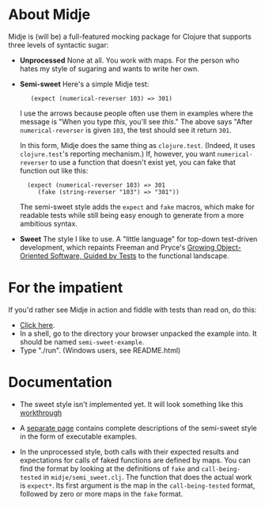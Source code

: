 About Midje
=======================

Midje is (will be) a full-featured mocking package for
Clojure that supports three levels of syntactic sugar:

* **Unprocessed** None at all. You work with maps. For the
  person who hates my style of sugaring and wants to write
  her own.


* **Semi-sweet** Here's a simple Midje test:
       
         (expect (numerical-reverser 103) => 301)
    
    I use the arrows because people often use them in
    examples where the message is "When you type _this_,
    you'll see _this_." The above says "After
    `numerical-reverser` is given `103`, the test should see it
    return `301`. 
    
    In this form, Midje does the same thing as
    `clojure.test`. (Indeed, it uses `clojure.test`'s
    reporting mechanism.) If, however, you want
    `numerical-reverser` to use a function that
    doesn't exist yet, you can fake that function out like
    this: 

        (expect (numerical-reverser 103) => 301
           (fake (string-reverser "103") => "301"))

  The semi-sweet style adds the `expect` and `fake` macros,
  which make for readable tests while still being easy
  enough to generate from a more ambitious syntax.

* **Sweet** The style I like to use. A "little language" for
  top-down test-driven development, which repaints Freeman
  and Pryce's [Growing Object-Oriented Software, Guided by
  Tests](http://www.growing-object-oriented-software.com/)
  to the functional landscape. 

# For the impatient #

If you'd rather see Midje in action and fiddle with tests
than read on, do this:

* [Click here](http://github.com/marick/Midje/raw/master/downloads/semi-sweet-examples.zip).
* In a shell, go to the directory your browser unpacked the example
  into. It should be named `semi-sweet-example`.
* Type "./run".  (Windows users, see README.html)

# Documentation #

* The sweet style isn't implemented yet. It will look something like this
[workthrough](http://www.exampler.com/blog/2010/06/10/tdd-in-clojure-a-sketch-part-1/)

* A [separate page](http://gist.github.com/457829) contains
complete descriptions of the semi-sweet style 
in the form of executable examples.

* In the unprocessed style, both calls with their expected results and expectations for
calls of faked functions are defined by maps. You can find
the format by looking at the definitions of `fake` and
`call-being-tested` in `midje/semi_sweet.clj`. The
function that does the actual work is `expect*`. Its
first argument is the map in the `call-being-tested` format,
followed by zero or more maps in the `fake` format.
